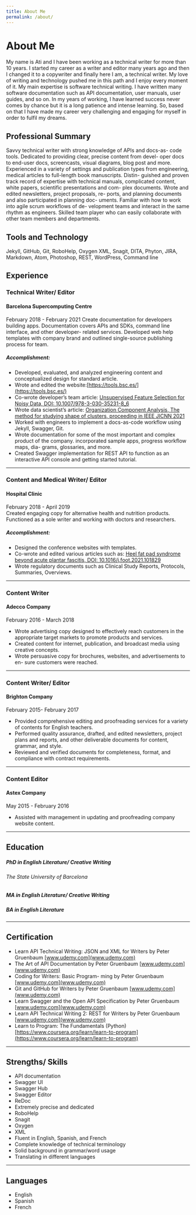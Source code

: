 ```yaml
---
title: About Me
permalink: /about/
---
```


# About Me
My name is Ati and I have been working as a technical writer for more than 10 years. I started my career as a writer and editor many years ago and then I changed it to a copywriter and finally here I am, a technical writer. My love of writing and technology pushed me in this path and I enjoy every moment of it. My main expertise is software technical writing. I have written many software documentation such as API documentation, user manuals, user guides, and so on.
In my years of working, I have learned success never comes by chance but it is a long patience and intense learning. So, based on that I have made my career very challenging and engaging for myself in order to fulfil my dreams.

## Professional Summary
Savvy technical writer with strong knowledge of APIs and docs-as- code tools. Dedicated to providing clear, precise content from devel- oper docs to end-user docs, screencasts, visual diagrams, blog post and more. Experienced in a variety of settings and publication types from engineering, medical articles to full-length book manuscripts. Distin- guished and proven track record of expertise with technical manuals, complicated content, white papers, scientific presentations and com- plex documents. Wrote and edited newsletters, project proposals, re- ports, and planning documents and also participated in planning doc- uments. Familiar with how to work into agile scrum workflows of de- velopment teams and interact in the same rhythm as engineers. Skilled team player who can easily collaborate with other team members and departments.

## Tools and Technology
Jekyll, GitHub, Git, RoboHelp, Oxygen XML, Snagit, DITA, Phyton, JIRA, Markdown, Atom, Photoshop, REST, WordPress, Command line

## Experience
### Technical Writer/ Editor
#### Barcelona Supercomputing Centre
February 2018 - February 2021
Create documentation for developers building apps. Documentation covers APIs and SDKs, command line interface, and other developer- related services. Developed web help templates with company brand and outlined single-source publishing process for team.
##### Accomplishment:
* Developed, evaluated, and analyzed engineering content and conceptualized design for standard article.
* Wrote and edited the website:[https://tools.bsc.es/](https://tools.bsc.es/)
* Co-wrote developer’s team article: [Unsupervised Feature Selection for
Noisy Data, DOI: 10.1007/978-3-030-35231-8_6](https://upcommons.upc.edu/handle/2117/186164)
* Wrote data scientist’s article: [Organization Component Analysis, The method
for studying shape of clusters, proceeding in IEEE JICNN 2021](https://ieeexplore.ieee.org/xpl/conhome/1000500/all-proceedings)
* Worked with engineers to implement a docs-as-code workflow using Jekyll,
Swagger, Git.
* Wrote documentation for some of the most important and complex product of the company. incorporated sample apps, progress workflow maps, dia- grams, glossaries, and more.
* Created Swagger implementation for REST API to function as an interactive API console and getting started tutorial.

--------------------------------------------------------------

### Content and Medical Writer/ Editor
#### Hospital Clinic
February 2018 - April 2019 <br>
Created engaging copy for alternative health and nutrition products. Functioned as a sole writer and working with doctors and researchers.
##### Accomplishment:
* Designed the conference websites with templates.
* Co-wrote and edited various articles such as: [Heel fat pad syndrome beyond
acute plantar fascitis, DOI: 10.1016/j.foot.2021.101829]( https://pubmed.ncbi.nlm.nih.gov/34399148/)
* Wrote regulatory documents such as Clinical Study Reports, Protocols, Summaries, Overviews.

------------------------------------------------------------------

### Content Writer
#### Adecco Company
February 2016 - March 2018 <br>
* Wrote advertising copy designed to effectively reach customers in the appropriate target markets to promote products and services.
* Created content for internet, publication, and broadcast media using creative concepts.
* Wrote persuasive copy for brochures, websites, and advertisements to en- sure customers were reached.

-----------------------------------------------------------------

### Content Writer/ Editor
#### Brighton Company
February 2015- February 2017 <br>
* Provided comprehensive editing and proofreading services for a variety of contents for English teachers.
* Performed quality assurance, drafted, and edited newsletters, project plans and reports, and other deliverable documents for content, grammar, and style.
* Reviewed and verified documents for completeness, format, and compliance with contract requirements.

----------------------------------------------------------------

### Content Editor
#### Astex Company
May 2015 - February 2016 <br>
* Assisted with management in updating and proofreading company website content.

----------------------------------------------------------------

## Education
##### PhD in English Literature/ Creative Writing
###### The State University of Barcelona
##### MA in English Literature/ Creative Writing
##### BA in English Literature

----------------------------------------------------------------


## Certification
* Learn API Technical Writing: JSON and XML for Writers by Peter Gruenbaum
[www.udemy.com](www.udemy.com)
* The Art of API Documentation by Peter Gruenbaum [www.udemy.com](www.udemy.com)
* Coding for Writers: Basic Program- ming by Peter Gruenbaum [www.udemy.com](www.udemy.com)
* Git and GitHub for Writers by Peter Gruenbaum [www.udemy.com](www.udemy.com)
* Learn Swagger and the Open API Specification by Peter Gruenbaum [www.udemy.com](www.udemy.com)
* Learn API Technical Writing 2: REST for Writers by Peter Gruenbaum [www.udemy.com](www.udemy.com)
* Learn to Program: The Fundamentals (Python) [https://www.coursera.org/learn/learn-to-program](https://www.coursera.org/learn/learn-to-program)

----------------------------------------------------------------------------

## Strengths/ Skills
* API documentation
* Swagger UI
* Swagger Hub
* Swagger Editor
* ReDoc
* Extremely precise and dedicated
* RoboHelp
* Snagit
* Oxygen
* XML
* Fluent in English, Spanish, and French
* Complete knowledge of technical terminology
* Solid background in grammar/word usage
* Translating in different languages

---------------------------------------------------------------------------

## Languages
* English
* Spanish
* French
